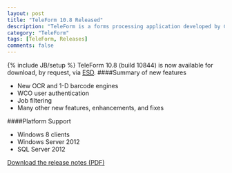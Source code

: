 ```yaml
---
layout: post
title: "TeleForm 10.8 Released"
description: "TeleForm is a forms processing application developed by Cardiff Software, an HP company"
category: "TeleForm"
tags: [TeleForm, Releases]
comments: false
---
```

{% include JB/setup %}
TeleForm 10.8 (build 10844) is now available for download, by request, via [ESD](http://esd.autonomy.com/).
####Summary of new features
* New OCR and 1-D barcode engines
* WCO user authentication
* Job filtering
* Many other new features, enhancements, and fixes

####Platform Support
* Windows 8 clients
* Windows Server 2012
* SQL Server 2012

<p><a href="https://www.dropbox.com/s/s1chdc0jz04r8dm/TeleForm_10.8_ReleaseNotes.pdf">Download the release notes (PDF)</a></p>
